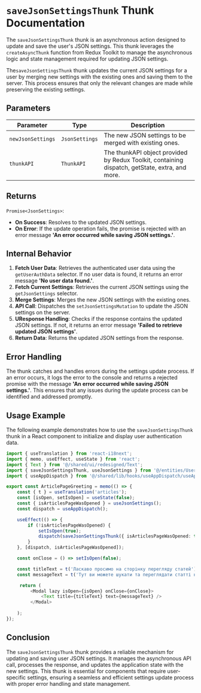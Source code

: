 #  `saveJsonSettingsThunk` Thunk Documentation

The `saveJsonSettingsThunk` thunk is an asynchronous action designed to update and save the user's JSON settings.
This thunk leverages the `createAsyncThunk` function from Redux Toolkit to manage the asynchronous logic and state management required for updating JSON settings.

The`saveJsonSettingsThunk` thunk updates the current JSON settings for a user by merging new settings with the existing ones and saving them to the server. 
This process ensures that only the relevant changes are made while preserving the existing settings.


## Parameters

| Parameter  | Type       | Description                                     |
|------------|------------|-------------------------------------------------|
| `newJsonSettings`     | `JsonSettings`     | 	The new JSON settings to be merged with existing ones. |
| `thunkAPI` | `ThunkAPI` | The thunkAPI object provided by Redux Toolkit, containing dispatch, getState, extra, and more. |

## Returns

`Promise<JsonSettings>`: 
- **On Success**: Resolves to the updated JSON settings.
- **On Error**: If the update operation fails, the promise is rejected with an error message **'An error occurred while saving JSON settings.'**.

## Internal Behavior
1. **Fetch User Data**: Retrieves the authenticated user data using the `getUserAuthData` selector. If no user data is found, it returns an error message **'No user data found.'**.
2. **Fetch Current Settings**: Retrieves the current JSON settings using the `getJsonSettings` selector.
3. **Merge Settings**: Merges the new JSON settings with the existing ones.
4. **API Call**: Dispatches the `setJsonSettingsMutation` to update the JSON settings on the server.
5. **UResponse Handling**: Checks if the response contains the updated JSON settings. If not, it returns an error message **'Failed to retrieve updated JSON settings'**.
6. **Return Data**: Returns the updated JSON settings from the response.

## Error Handling
The thunk catches and handles errors during the settings update process. If an error occurs, it logs the error to the console and returns a rejected promise with the message **'An error occurred while saving JSON settings.'**. 
This ensures that any issues during the update process can be identified and addressed promptly.

## Usage Example
The following example demonstrates how to use the `saveJsonSettingsThunk` thunk in a React component to initialize and display user authentication data.

```typescript jsx
import { useTranslation } from 'react-i18next';
import { memo, useEffect, useState } from 'react';
import { Text } from '@/shared/ui/redesigned/Text';
import { saveJsonSettingsThunk, useJsonSettings } from '@/entities/User';
import { useAppDispatch } from '@/shared/lib/hooks/useAppDispatch/useAppDispatch';

export const ArticlePageGreeting = memo(() => {
    const { t } = useTranslation('articles');
    const [isOpen, setIsOpen] = useState(false);
    const { isArticlesPageWasOpened } = useJsonSettings();
    const dispatch = useAppDispatch();

    useEffect(() => {
        if (!isArticlesPageWasOpened) {
            setIsOpen(true);
            dispatch(saveJsonSettingsThunk({ isArticlesPageWasOpened: true }));
        }
    }, [dispatch, isArticlesPageWasOpened]);

    const onClose = () => setIsOpen(false);

    const titleText = t('Ласкаво просимо на сторінку перегляду статей');
    const messageText = t('Тут ви можете шукати та переглядати статті на різні теми');

     return (
         <Modal lazy isOpen={isOpen} onClose={onClose}>
             <Text title={titleText} text={messageText} />
         </Modal>
        
    );
});
```

## Conclusion 
The `saveJsonSettingsThunk` thunk provides a reliable mechanism for updating and saving user JSON settings. It manages the asynchronous API call, processes the response, and updates the application state with the new settings. This thunk is essential for components that require user-specific settings, ensuring a seamless and efficient settings update process with proper error handling and state management.
